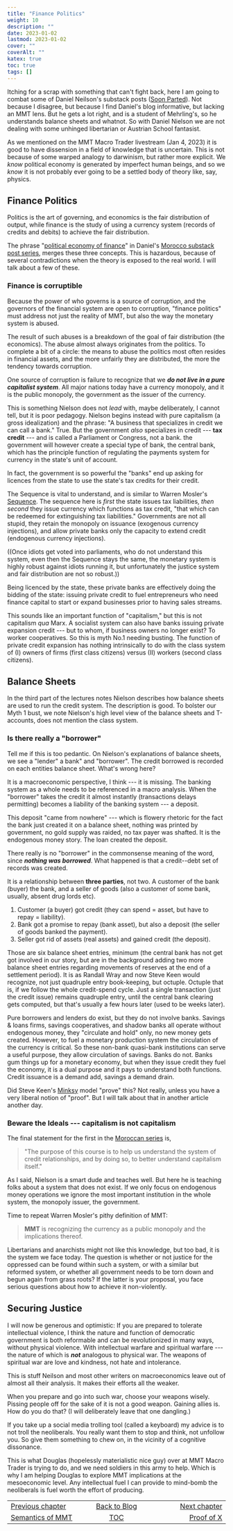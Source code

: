 ```yaml
---
title: "Finance Politics"
weight: 10
description: ""
date: 2023-01-02
lastmod: 2023-01-02
cover: ""
coverAlt: ""
katex: true
toc: true
tags: []
---
```


Itching for a scrap with something that can't fight back, here I am going to combat 
some of Daniel Neilson's substack 
posts ([Soon Parted](https://www.soonparted.co/)). Not because I disagree, but 
because I find Daniel's blog informative, but lacking an MMT lens. But he gets a lot 
right, and is a student of Mehrling's, so he understands balance sheets and whatnot. 
So with Daniel Nielson we are not dealing with some unhinged libertarian or Austrian 
School fantasist.

As we mentioned on the MMT Macro Trader livestream (Jan 4, 2023) it is good to have 
dissension in a field of knowledge that is uncertain. This is not because of some 
warped analogy to darwinism, but rather more explicit. We *know* political economy is 
generated by imperfect human beings, and so we *know* it is not probably ever going 
to be a settled body of theory like, say, physics.


## Finance Politics

Politics is the art of governing, and economics is the fair distribution of output,
while finance is the study of using a currency system (records of credits and debits) 
to achieve the fair distribution.

The phrase "[political economy of finance](https://www.soonparted.co/p/credit)" 
in Daniel's [Morocco substack post series](https://www.soonparted.co/p/credit), 
merges these three concepts. This is hazardous, because of several contradictions 
when the theory is exposed to the real world. I will talk about a few of these.

### Finance is corruptible

Because the power of who governs is a source of corruption, and the governors of 
the financial system are open to corruption, "finance politics" must address not 
just the reality of MMT, but also the way the monetary system is abused.

The result of such abuses is a breakdown of the goal of fair distribution 
(the economics). The abuse almost always originates from the politics. To complete 
a bit of a circle: the means to abuse the politics most often resides in 
financial assets, and the more unfairly they are distributed, the more the 
tendency towards corruption.

One source of corruption is failure to recognize that we **_do not live in a pure 
capitalist system_**. All major nations today have a currency monopoly, and it is the 
public monopoly, the government as the issuer of the currency.

This is something Nielson does not *lead* with, maybe deliberately, I cannot tell, but 
it is poor pedagogy. Nielson begins instead with pure capitalism (a gross 
idealization) and the phrase: "A business that specializes in credit we can call a 
bank."
True. But the government *also* specializes in credit --- **tax credit** --- and is 
called a Parliament or Congress, not a bank. the government will however create a 
special type of bank, the central bank, which has the principle function of regulating 
the payments system for currency in the state's unit of account.

In fact, the government is so powerful the "banks" end up asking for licences from 
the state to use the state's tax credits for their credit. 

The Sequence is vital to understand, and is similar to Warren Mosler's 
[Sequence](/ohanga-pai/questions/1_basic_ohangapai/#money_story). 
The sequence here is *first* the state issues tax liabilities, *then second* they 
issue currency which functions as tax credit, "that which can be redeemed for 
extinguishing tax liabilities." Governments are not all stupid, they retain the 
monopoly on issuance (exogenous currency injections), and allow private banks only 
the capacity to extend credit (endogenous currency injections).

((Once idiots get voted into parliaments, who do not understand this system, even 
then the Sequence stays the same, the monetary system is highly robust against idiots 
running it, but unfortunately the justice system and fair distribution are not so 
robust.))

Being licenced by the state, these private banks are effectively doing the bidding of 
the state: issuing private credit to fuel entrepreneurs who need finance capital to 
start or expand businesses prior to having sales streams.

This sounds like an important function of "capitalism," but this is not capitalism 
*qua* Marx. A socialist system can also have banks issuing private expansion credit 
--- but to whom, if business owners no longer exist?  To worker cooperatives. 
So this is myth No.1 needing busting.  The function of private credit expansion has 
nothing intrinsically to do with the class system of (I) owners of firms (first class citizens) versus (II) workers (second class citizens).


## Balance Sheets

In the third part of the lectures notes Nielson describes how balance sheets are 
used to run the credit system. The description is good. To bolster our Myth 1 bust, 
we note Nielson's high level view of the balance sheets and T-accounts, does not 
mention the class system. 

### Is there really a "borrower"

Tell me if this is too pedantic. On Nielson's explanations of balance sheets, we 
see a "lender" a bank" and "borrower". The credit  borrowed is recorded on each entities 
balance sheet. What's wrong here?

It is a macroeconomic perspective, I think --- it is missing. The banking system as 
a whole needs to be referenced in a macro analysis. When the "borrower" takes the 
credit it almost instantly (transactions delays permitting) becomes a liability of 
the banking system --- a deposit.

This deposit "came from nowhere" --- which is flowery rhetoric for the fact the bank 
just created it on a  balance sheet, nothing was printed by government, no gold 
supply was raided, no tax payer was shafted.
It is the endogenous money story.  The loan created the deposit.

There really is no "borrower" in the commonsense meaning of the word, since 
**_nothing was borrowed_**.  What happened is that a credit--debt set of records was 
created.

It is a relationship between **three parties**, not two. A customer of the 
bank (buyer) the bank, and a seller of goods (also a customer of some bank, 
usually, absent drug lords etc).

1. Customer (a buyer) got credit (they can spend = asset, but have to repay = liability).
2. Bank got a promise to repay (bank asset), but also a deposit (the seller of goods 
banked the payment).
3. Seller got rid of assets (real assets) and gained credit (the deposit).

Those are six balance sheet entries, minimum (the central bank has not get got 
involved in our story, but are in the background adding two more balance sheet 
entries regarding movements of reserves at the end of a settlement period). It is as 
Randall Wray and now Steve Keen would recognize, not just quadruple entry 
book-keeping, but octuple.  Octuple that is, if we follow the whole credit-spend 
cycle. Just a single transaction (just the credit issue) remains quadruple entry, 
until the central bank clearing gets computed, but that's usually a few hours later 
(used to be weeks later).

Pure borrowers and lenders do exist, but they do not involve banks. 
Savings & loans firms, savings cooperatives, and shadow banks all operate without 
endogenous money, they "circulate and hold" only, no new money gets created. 
However, to fuel a monetary production system the circulation of the currency is 
critical. So these non-bank quasi-bank institutions can serve a useful purpose, they 
allow circulation of savings.  Banks do not. Banks gum things up for a monetary 
economy, but when they issue credit they fuel the economy, it is a dual purpose and 
it pays to understand both functions. Credit issuance is a demand add, savings a 
demand drain.

Did Steve Keen's [Minksy](https://sourceforge.net/projects/minsky/) 
model "prove" this? Not really, unless you have a very liberal 
notion of "proof". But I will talk about that in another article another day.


### Beware the Ideals --- capitalism is not capitalism

The final statement for the first in the 
[Moroccan series](https://www.soonparted.co/p/credit) is, 

> "The purpose of this course is to help us understand the system of credit relationships, and by doing so, to better understand capitalism itself."

As I said, Nielson is a smart dude and teaches well. But here he is teaching folks 
about a system that does not exist. If we only focus on endogenous money operations 
we ignore the most important institution in the whole system, the monopoly issuer, 
the government.

Time to repeat Warren Mosler's pithy definition of MMT:

> **MMT** is recognizing the currency as a public monopoly and the implications thereof.

Libertarians and anarchists might not like this knowledge, but too bad, it is the 
system we face today. The question is whether or not justice for the oppressed can 
be found within such a system, or with a similar but reformed system, or whether all 
government needs to be torn down and begun again from grass roots? If the latter is 
your proposal, you face serious questions about how to achieve it non-violently.


## Securing Justice 

I will now be generous and optimistic: If you are prepared to tolerate intellectual 
violence, I think the nature and function of democratic government is both reformable 
and can be revolutionized in many ways, without physical violence. With intellectual 
warfare and spiritual warfare --- the nature of which is **_not_** analogous to 
physical war. The weapons of spiritual war are love and kindness, not hate and 
intolerance.

This is stuff Neilson and most other writers on macroeconomics leave out of almost all 
their analysis. It makes their efforts all the weaker.

When you prepare and go into such war, choose your weapons wisely. Pissing 
people off for the sake of it is not a good weapon. Gaining allies is. How do you do 
that? (I will deliberately leave that one dangling.)

If you take up a social media trolling tool (called a keyboard) my advice is to 
not troll the neoliberals. You really want them to stop and think, not unfollow you.
So give them something to chew on, in the vicinity of a cognitive dissonance. 

This is what Douglas (hopelessly materialistic nice guy) over at MMT Macro Trader 
is trying to do, and we need soldiers in this army to help. Which is why I am helping 
Douglas to explore MMT implications at the mesoeconomic level. Any intellectual fuel I 
can provide to mind-bomb the neoliberals is fuel worth the effort of producing.

<table style="border-collapse: collapse; border=0;">
    <colgroup>
       <col span="1" style="width: 25%;">
       <col span="1" style="width: 15%;">
       <col span="1" style="width: 25%;">
    </colgroup>
<tr style="border: 1px solid color:#0f0f0f;">
<td style="border: 1px solid color:#0f0f0f;">
<a href="../09_mmt_semantics">Previous chapter</a></td>
<td style="border: 1px solid color:#0f0f0f; text-align:center;">
<a href="../">Back to Blog</a></td>
<td style="border: 1px solid color:#0f0f0f; text-align:right;">
<a href="../11_proof_of_x">Next chapter</a></td>
</tr>
<tr style="border: 1px solid color:#0f0f0f;">
<td style="border: 1px solid color:#0f0f0f;">
<a href="../09_mmt_semantics">Semantics of MMT</a></td>
<td style="border: 1px solid color:#0f0f0f; text-align:center;"><a href="../">TOC</a></td>
<td style="border: 1px solid color:#0f0f0f; text-align:right;">
<a href="../11_proof_of_x">Proof of X</a></td>
</tr>
</table>
